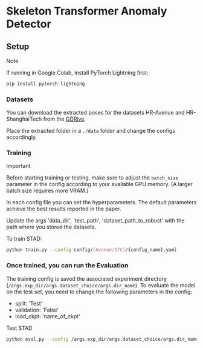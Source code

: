 # Skeleton Transformer Anomaly Detector

## Setup

> [!NOTE]
> If running in Google Colab, install PyTorch Lightning first:
> ```sh
> pip install pytorch-lightning
> ```

### Datasets
You can download the extracted poses for the datasets HR-Avenue and HR-ShanghaiTech from the [GDRive](https://drive.google.com/drive/folders/1aUDiyi2FCc6nKTNuhMvpGG_zLZzMMc83?usp=drive_link).

Place the extracted folder in a `./data` folder and change the configs accordingly.

### **Training** 

> [!IMPORTANT]
> Before starting training or testing, make sure to adjust the `batch_size` parameter in the config according to your available GPU memory.
> (A larger batch size requires more VRAM.)

In each config file you can set the hyperparameters. The default parameters achieve the best results reported in the paper.

Update the args 'data_dir', 'test_path', 'dataset_path_to_robust' with the path where you stored the datasets.

To train STAD:
```sh
python train.py --config config/[Avenue/STC]/{config_name}.yaml
```


### Once trained, you can run the **Evaluation**

The training config is saved the associated experiment directory (`/args.exp_dir/args.dataset_choice/args.dir_name`). 
To evaluate the model on the test set, you need to change the following parameters in the config:

- split: 'Test'
- validation: 'False'
- load_ckpt: 'name_of_ckpt'

Test STAD
```sh
python eval.py --config /args.exp_dir/args.dataset_choice/args.dir_name/config.yaml
```
